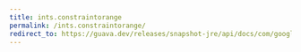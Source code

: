 ```yaml
---
title: ints.constraintorange
permalink: /ints.constraintorange/
redirect_to: https://guava.dev/releases/snapshot-jre/api/docs/com/google/common/primitives/Ints.html#constrainToRange-int-int-int-
---
```

